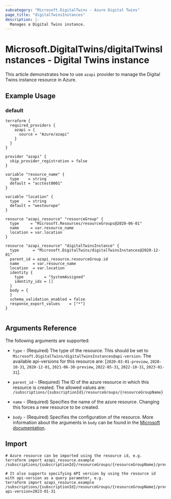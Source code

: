```yaml
---
subcategory: "Microsoft.DigitalTwins - Azure Digital Twins"
page_title: "digitalTwinsInstances"
description: |-
  Manages a Digital Twins instance.
---
```


# Microsoft.DigitalTwins/digitalTwinsInstances - Digital Twins instance

This article demonstrates how to use `azapi` provider to manage the Digital Twins instance resource in Azure.

## Example Usage

### default

```hcl
terraform {
  required_providers {
    azapi = {
      source = "Azure/azapi"
    }
  }
}

provider "azapi" {
  skip_provider_registration = false
}

variable "resource_name" {
  type    = string
  default = "acctest0001"
}

variable "location" {
  type    = string
  default = "westeurope"
}

resource "azapi_resource" "resourceGroup" {
  type     = "Microsoft.Resources/resourceGroups@2020-06-01"
  name     = var.resource_name
  location = var.location
}

resource "azapi_resource" "digitalTwinsInstance" {
  type      = "Microsoft.DigitalTwins/digitalTwinsInstances@2020-12-01"
  parent_id = azapi_resource.resourceGroup.id
  name      = var.resource_name
  location  = var.location
  identity {
    type         = "SystemAssigned"
    identity_ids = []
  }
  body = {
  }
  schema_validation_enabled = false
  response_export_values    = ["*"]
}


```



## Arguments Reference

The following arguments are supported:

* `type` - (Required) The type of the resource. This should be set to `Microsoft.DigitalTwins/digitalTwinsInstances@api-version`. The available api-versions for this resource are: [`2020-03-01-preview`, `2020-10-31`, `2020-12-01`, `2021-06-30-preview`, `2022-05-31`, `2022-10-31`, `2023-01-31`].

* `parent_id` - (Required) The ID of the azure resource in which this resource is created. The allowed values are:  
  `/subscriptions/{subscriptionId}/resourceGroups/{resourceGroupName}`

* `name` - (Required) Specifies the name of the azure resource. Changing this forces a new resource to be created.

* `body` - (Required) Specifies the configuration of the resource. More information about the arguments in `body` can be found in the [Microsoft documentation](https://learn.microsoft.com/en-us/azure/templates/Microsoft.DigitalTwins/digitalTwinsInstances?pivots=deployment-language-terraform).

## Import

 ```shell
 # Azure resource can be imported using the resource id, e.g.
 terraform import azapi_resource.example /subscriptions/{subscriptionId}/resourceGroups/{resourceGroupName}/providers/Microsoft.DigitalTwins/digitalTwinsInstances/{resourceName}
 
 # It also supports specifying API version by using the resource id with api-version as a query parameter, e.g.
 terraform import azapi_resource.example /subscriptions/{subscriptionId}/resourceGroups/{resourceGroupName}/providers/Microsoft.DigitalTwins/digitalTwinsInstances/{resourceName}?api-version=2023-01-31
 ```
